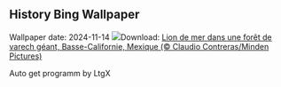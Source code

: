 ## History Bing Wallpaper
Wallpaper date: 2024-11-14
![](https://www.bing.com/th?id=OHR.KelpForest_FR-CA2577806446_UHD.jpg&w=1000)Download: [Lion de mer dans une forêt de varech géant, Basse-Californie, Mexique (© Claudio Contreras/Minden Pictures)](https://www.bing.com/th?id=OHR.KelpForest_FR-CA2577806446_UHD.jpg)

Auto get programm by LtgX
